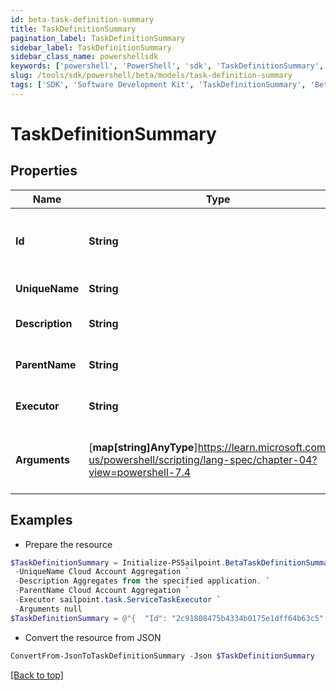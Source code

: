 ```yaml
---
id: beta-task-definition-summary
title: TaskDefinitionSummary
pagination_label: TaskDefinitionSummary
sidebar_label: TaskDefinitionSummary
sidebar_class_name: powershellsdk
keywords: ['powershell', 'PowerShell', 'sdk', 'TaskDefinitionSummary', 'BetaTaskDefinitionSummary'] 
slug: /tools/sdk/powershell/beta/models/task-definition-summary
tags: ['SDK', 'Software Development Kit', 'TaskDefinitionSummary', 'BetaTaskDefinitionSummary']
---
```



# TaskDefinitionSummary

## Properties

Name | Type | Description | Notes
------------ | ------------- | ------------- | -------------
**Id** | **String** | System-generated unique ID of the TaskDefinition | [required]
**UniqueName** | **String** | Name of the TaskDefinition | [required]
**Description** | **String** | Description of the TaskDefinition | [required]
**ParentName** | **String** | Name of the parent of the TaskDefinition | [required]
**Executor** | **String** | Executor of the TaskDefinition | [required]
**Arguments** | [**map[string]AnyType**]https://learn.microsoft.com/en-us/powershell/scripting/lang-spec/chapter-04?view=powershell-7.4 | Formal parameters of the TaskDefinition, without values | [required]

## Examples

- Prepare the resource
```powershell
$TaskDefinitionSummary = Initialize-PSSailpoint.BetaTaskDefinitionSummary  -Id 2c91808475b4334b0175e1dff64b63c5 `
 -UniqueName Cloud Account Aggregation `
 -Description Aggregates from the specified application. `
 -ParentName Cloud Account Aggregation `
 -Executor sailpoint.task.ServiceTaskExecutor `
 -Arguments null
$TaskDefinitionSummary = @"{  "Id": "2c91808475b4334b0175e1dff64b63c5", "UniqueName": "Cloud Account Aggregation", "Description": "Aggregates from the specified application.", "ParentName": "Cloud Account Aggregation", "Executor": "sailpoint.task.ServiceTaskExecutor", "Arguments": "null "}"@
```

- Convert the resource from JSON
```powershell
ConvertFrom-JsonToTaskDefinitionSummary -Json $TaskDefinitionSummary
```


[[Back to top]](#) 

